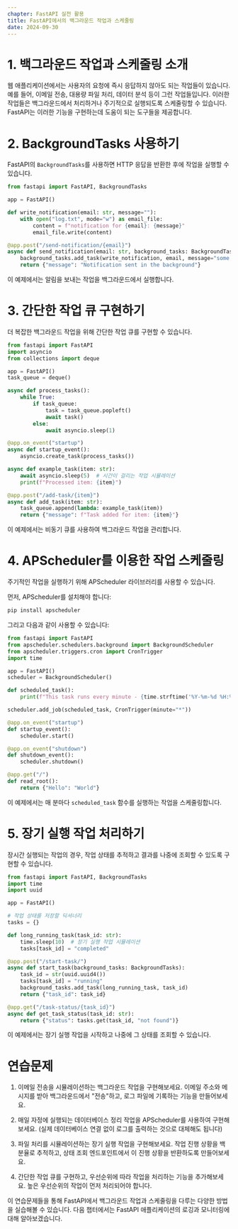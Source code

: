 ```yaml
---
chapter: FastAPI 실전 활용
title: FastAPI에서의 백그라운드 작업과 스케줄링
date: 2024-09-30
---
```


# 1. 백그라운드 작업과 스케줄링 소개

웹 애플리케이션에서는 사용자의 요청에 즉시 응답하지 않아도 되는 작업들이 있습니다. 예를 들어, 이메일 전송, 대용량 파일 처리, 데이터 분석 등이 그런 작업들입니다. 이러한 작업들은 백그라운드에서 처리하거나 주기적으로 실행되도록 스케줄링할 수 있습니다. FastAPI는 이러한 기능을 구현하는데 도움이 되는 도구들을 제공합니다.

# 2. BackgroundTasks 사용하기

FastAPI의 `BackgroundTasks`를 사용하면 HTTP 응답을 반환한 후에 작업을 실행할 수 있습니다.

```python
from fastapi import FastAPI, BackgroundTasks

app = FastAPI()

def write_notification(email: str, message=""):
    with open("log.txt", mode="w") as email_file:
        content = f"notification for {email}: {message}"
        email_file.write(content)

@app.post("/send-notification/{email}")
async def send_notification(email: str, background_tasks: BackgroundTasks):
    background_tasks.add_task(write_notification, email, message="some notification")
    return {"message": "Notification sent in the background"}
```

이 예제에서는 알림을 보내는 작업을 백그라운드에서 실행합니다.

# 3. 간단한 작업 큐 구현하기

더 복잡한 백그라운드 작업을 위해 간단한 작업 큐를 구현할 수 있습니다.

```python
from fastapi import FastAPI
import asyncio
from collections import deque

app = FastAPI()
task_queue = deque()

async def process_tasks():
    while True:
        if task_queue:
            task = task_queue.popleft()
            await task()
        else:
            await asyncio.sleep(1)

@app.on_event("startup")
async def startup_event():
    asyncio.create_task(process_tasks())

async def example_task(item: str):
    await asyncio.sleep(5)  # 시간이 걸리는 작업 시뮬레이션
    print(f"Processed item: {item}")

@app.post("/add-task/{item}")
async def add_task(item: str):
    task_queue.append(lambda: example_task(item))
    return {"message": f"Task added for item: {item}"}
```

이 예제에서는 비동기 큐를 사용하여 백그라운드 작업을 관리합니다.

# 4. APScheduler를 이용한 작업 스케줄링

주기적인 작업을 실행하기 위해 APScheduler 라이브러리를 사용할 수 있습니다.

먼저, APScheduler를 설치해야 합니다:

```bash
pip install apscheduler
```

그리고 다음과 같이 사용할 수 있습니다:

```python
from fastapi import FastAPI
from apscheduler.schedulers.background import BackgroundScheduler
from apscheduler.triggers.cron import CronTrigger
import time

app = FastAPI()
scheduler = BackgroundScheduler()

def scheduled_task():
    print(f"This task runs every minute - {time.strftime('%Y-%m-%d %H:%M:%S')}")

scheduler.add_job(scheduled_task, CronTrigger(minute="*"))

@app.on_event("startup")
def startup_event():
    scheduler.start()

@app.on_event("shutdown")
def shutdown_event():
    scheduler.shutdown()

@app.get("/")
def read_root():
    return {"Hello": "World"}
```

이 예제에서는 매 분마다 `scheduled_task` 함수를 실행하는 작업을 스케줄링합니다.

# 5. 장기 실행 작업 처리하기

장시간 실행되는 작업의 경우, 작업 상태를 추적하고 결과를 나중에 조회할 수 있도록 구현할 수 있습니다.

```python
from fastapi import FastAPI, BackgroundTasks
import time
import uuid

app = FastAPI()

# 작업 상태를 저장할 딕셔너리
tasks = {}

def long_running_task(task_id: str):
    time.sleep(10)  # 장기 실행 작업 시뮬레이션
    tasks[task_id] = "completed"

@app.post("/start-task/")
async def start_task(background_tasks: BackgroundTasks):
    task_id = str(uuid.uuid4())
    tasks[task_id] = "running"
    background_tasks.add_task(long_running_task, task_id)
    return {"task_id": task_id}

@app.get("/task-status/{task_id}")
async def get_task_status(task_id: str):
    return {"status": tasks.get(task_id, "not found")}
```

이 예제에서는 장기 실행 작업을 시작하고 나중에 그 상태를 조회할 수 있습니다.

# 연습문제

1. 이메일 전송을 시뮬레이션하는 백그라운드 작업을 구현해보세요. 이메일 주소와 메시지를 받아 백그라운드에서 "전송"하고, 로그 파일에 기록하는 기능을 만들어보세요.

2. 매일 자정에 실행되는 데이터베이스 정리 작업을 APScheduler를 사용하여 구현해보세요. (실제 데이터베이스 연결 없이 로그를 출력하는 것으로 대체해도 됩니다)

3. 파일 처리를 시뮬레이션하는 장기 실행 작업을 구현해보세요. 작업 진행 상황을 백분율로 추적하고, 상태 조회 엔드포인트에서 이 진행 상황을 반환하도록 만들어보세요.

4. 간단한 작업 큐를 구현하고, 우선순위에 따라 작업을 처리하는 기능을 추가해보세요. 높은 우선순위의 작업이 먼저 처리되어야 합니다.

이 연습문제들을 통해 FastAPI에서 백그라운드 작업과 스케줄링을 다루는 다양한 방법을 실습해볼 수 있습니다. 다음 챕터에서는 FastAPI 애플리케이션의 로깅과 모니터링에 대해 알아보겠습니다.
